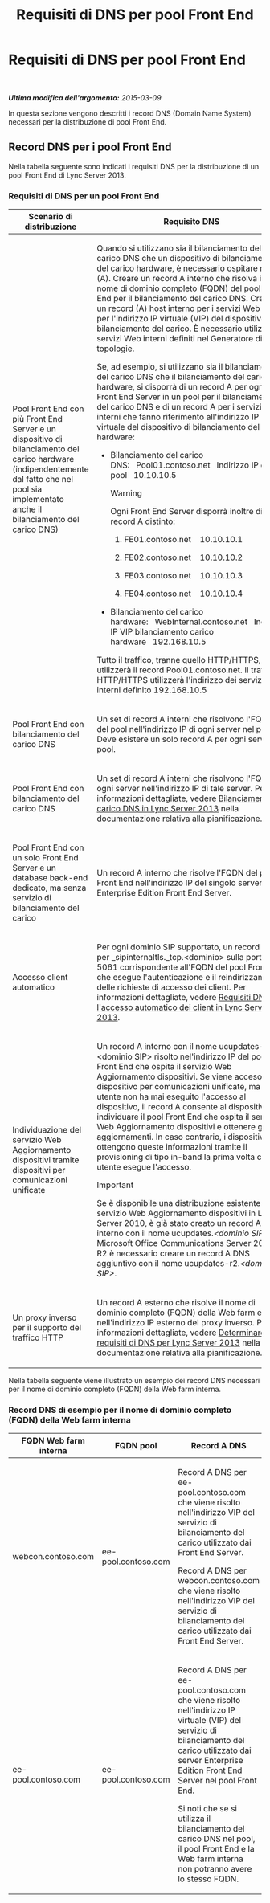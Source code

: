﻿---
title: Requisiti di DNS per pool Front End
TOCTitle: Requisiti di DNS per pool Front End
ms:assetid: ba28919c-fbbe-4c54-8bf9-2b0cd3fa39c7
ms:mtpsurl: https://technet.microsoft.com/it-it/library/Gg412910(v=OCS.15)
ms:contentKeyID: 49301797
ms.date: 08/24/2015
mtps_version: v=OCS.15
ms.translationtype: HT
---

# Requisiti di DNS per pool Front End

 

_**Ultima modifica dell'argomento:** 2015-03-09_

In questa sezione vengono descritti i record DNS (Domain Name System) necessari per la distribuzione di pool Front End.

## Record DNS per i pool Front End

Nella tabella seguente sono indicati i requisiti DNS per la distribuzione di un pool Front End di Lync Server 2013.

### Requisiti di DNS per un pool Front End

<table>
<colgroup>
<col style="width: 50%" />
<col style="width: 50%" />
</colgroup>
<thead>
<tr class="header">
<th>Scenario di distribuzione</th>
<th>Requisito DNS</th>
</tr>
</thead>
<tbody>
<tr class="odd">
<td><p>Pool Front End con più Front End Server e un dispositivo di bilanciamento del carico hardware (indipendentemente dal fatto che nel pool sia implementato anche il bilanciamento del carico DNS)</p></td>
<td><p>Quando si utilizzano sia il bilanciamento del carico DNS che un dispositivo di bilanciamento del carico hardware, è necessario ospitare record (A). Creare un record A interno che risolva il nome di dominio completo (FQDN) del pool Front End per il bilanciamento del carico DNS. Creare un record (A) host interno per i servizi Web interni per l'indirizzo IP virtuale (VIP) del dispositivo di bilanciamento del carico. È necessario utilizzare i servizi Web interni definiti nel Generatore di topologie.</p>
<p>Se, ad esempio, si utilizzano sia il bilanciamento del carico DNS che il bilanciamento del carico hardware, si disporrà di un record A per ogni Front End Server in un pool per il bilanciamento del carico DNS e di un record A per i servizi Web interni che fanno riferimento all'indirizzo IP virtuale del dispositivo di bilanciamento del carico hardware:</p>
<ul>
<li><p>Bilanciamento del carico DNS:   Pool01.contoso.net   Indirizzo IP del pool   10.10.10.5</p>
<div class="alert">

> [!WARNING]
> Ogni Front End Server disporrà inoltre di un record A distinto:


</div>
<ol>
<li><p>FE01.contoso.net    10.10.10.1</p></li>
<li><p>FE02.contoso.net    10.10.10.2</p></li>
<li><p>FE03.contoso.net    10.10.10.3</p></li>
<li><p>FE04.contoso.net    10.10.10.4</p></li>
</ol></li>
<li><p>Bilanciamento del carico hardware:   WebInternal.contoso.net   Indirizzo IP VIP bilanciamento carico hardware   192.168.10.5</p></li>
</ul>
<p>Tutto il traffico, tranne quello HTTP/HTTPS, utilizzerà il record Pool01.contoso.net. Il traffico HTTP/HTTPS utilizzerà l'indirizzo dei servizi Web interni definito 192.168.10.5</p></td>
</tr>
<tr class="even">
<td><p>Pool Front End con bilanciamento del carico DNS</p></td>
<td><p>Un set di record A interni che risolvono l'FQDN del pool nell'indirizzo IP di ogni server nel pool. Deve esistere un solo record A per ogni server nel pool.</p></td>
</tr>
<tr class="odd">
<td><p>Pool Front End con bilanciamento del carico DNS</p></td>
<td><p>Un set di record A interni che risolvono l'FQDN di ogni server nell'indirizzo IP di tale server. Per informazioni dettagliate, vedere <a href="lync-server-2013-dns-load-balancing.md">Bilanciamento del carico DNS in Lync Server 2013</a> nella documentazione relativa alla pianificazione.</p></td>
</tr>
<tr class="even">
<td><p>Pool Front End con un solo Front End Server e un database back-end dedicato, ma senza servizio di bilanciamento del carico</p></td>
<td><p>Un record A interno che risolve l'FQDN del pool Front End nell'indirizzo IP del singolo server Enterprise Edition Front End Server.</p>
<p></p></td>
</tr>
<tr class="odd">
<td><p>Accesso client automatico</p></td>
<td><p>Per ogni dominio SIP supportato, un record SRV per _sipinternaltls._tcp.&lt;dominio&gt; sulla porta 5061 corrispondente all'FQDN del pool Front End che esegue l'autenticazione e il reindirizzamento delle richieste di accesso dei client. Per informazioni dettagliate, vedere <a href="lync-server-2013-dns-requirements-for-automatic-client-sign-in.md">Requisiti DNS per l'accesso automatico dei client in Lync Server 2013</a>.</p></td>
</tr>
<tr class="even">
<td><p>Individuazione del servizio Web Aggiornamento dispositivi tramite dispositivi per comunicazioni unificate</p></td>
<td><p>Un record A interno con il nome ucupdates-r2.&lt;dominio SIP&gt; risolto nel'indirizzo IP del pool Front End che ospita il servizio Web Aggiornamento dispositivi. Se viene acceso un dispositivo per comunicazioni unificate, ma un utente non ha mai eseguito l'accesso al dispositivo, il record A consente al dispositivo di individuare il pool Front End che ospita il servizio Web Aggiornamento dispositivi e ottenere gli aggiornamenti. In caso contrario, i dispositivi ottengono queste informazioni tramite il provisioning di tipo in-band la prima volta che un utente esegue l'accesso.</p>
<div class="alert">

> [!IMPORTANT]
> Se è disponibile una distribuzione esistente del servizio Web Aggiornamento dispositivi in Lync Server 2010, è già stato creato un record A interno con il nome ucupdates.<em>&lt;dominio SIP&gt;</em>. Per Microsoft Office Communications Server 2007 R2 è necessario creare un record A DNS aggiuntivo con il nome ucupdates-r2.<em>&lt;dominio SIP&gt;</em>.

</div></td>
</tr>
<tr class="odd">
<td><p>Un proxy inverso per il supporto del traffico HTTP</p></td>
<td><p>Un record A esterno che risolve il nome di dominio completo (FQDN) della Web farm esterna nell'indirizzo IP esterno del proxy inverso. Per informazioni dettagliate, vedere <a href="lync-server-2013-determine-dns-requirements.md">Determinare i requisiti di DNS per Lync Server 2013</a> nella documentazione relativa alla pianificazione.</p></td>
</tr>
</tbody>
</table>


Nella tabella seguente viene illustrato un esempio dei record DNS necessari per il nome di dominio completo (FQDN) della Web farm interna.

### Record DNS di esempio per il nome di dominio completo (FQDN) della Web farm interna

<table>
<colgroup>
<col style="width: 33%" />
<col style="width: 33%" />
<col style="width: 33%" />
</colgroup>
<thead>
<tr class="header">
<th>FQDN Web farm interna</th>
<th>FQDN pool</th>
<th>Record A DNS</th>
</tr>
</thead>
<tbody>
<tr class="odd">
<td><p>webcon.contoso.com</p></td>
<td><p>ee-pool.contoso.com</p></td>
<td><p>Record A DNS per ee-pool.contoso.com che viene risolto nell'indirizzo VIP del servizio di bilanciamento del carico utilizzato dai Front End Server.</p>
<p>Record A DNS per webcon.contoso.com che viene risolto nell'indirizzo VIP del servizio di bilanciamento del carico utilizzato dai Front End Server.</p></td>
</tr>
<tr class="even">
<td><p>ee-pool.contoso.com</p></td>
<td><p>ee-pool.contoso.com</p></td>
<td><p>Record A DNS per ee-pool.contoso.com che viene risolto nell'indirizzo IP virtuale (VIP) del servizio di bilanciamento del carico utilizzato dai server Enterprise Edition Front End Server nel pool Front End.</p>
<p>Si noti che se si utilizza il bilanciamento del carico DNS nel pool, il pool Front End e la Web farm interna non potranno avere lo stesso FQDN.</p></td>
</tr>
</tbody>
</table>

